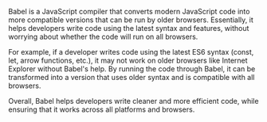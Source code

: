 

Babel is a JavaScript compiler that converts modern JavaScript code into more compatible versions that can be run by older browsers. Essentially, it helps developers write code using the latest syntax and features, without worrying about whether the code will run on all browsers.

For example, if a developer writes code using the latest ES6 syntax (const, let, arrow functions, etc.), it may not work on older browsers like Internet Explorer without Babel's help. By running the code through Babel, it can be transformed into a version that uses older syntax and is compatible with all browsers. 

Overall, Babel helps developers write cleaner and more efficient code, while ensuring that it works across all platforms and browsers.